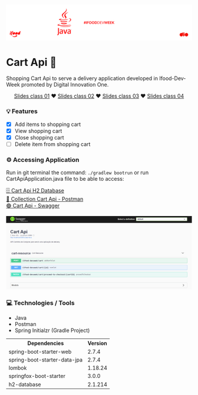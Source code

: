 <img src="src/img/header-option-01.png" width="860px">
<h1>Cart Api 🛒</h1>
<p>Shopping Cart Api to serve a delivery application developed in Ifood-Dev-Week promoted by Digital Innovation One.</p>
<p align="center">
<a href="https://docs.google.com/presentation/d/1O_lCZFiuU9MOsot-pJv2lb7kKrRs4ykW/edit?usp=sharing&ouid=101340348592910912358&rtpof=true&sd=true">Slides class 01</a> ❤️ 
<a href="https://docs.google.com/presentation/d/14JDFLaWvK6KL_9ZxubRoBciWQ_aVcxd4/edit?usp=sharing&ouid=101340348592910912358&rtpof=true&sd=true">Slides class 02</a> ❤️
<a href="https://docs.google.com/presentation/d/11rOmP1u7nwYv5mL4ovmquYMZWktPwIiJ/edit?usp=sharing&ouid=101340348592910912358&rtpof=true&sd=true">Slides class 03</a> ❤️ 
<a href="https://docs.google.com/presentation/d/162KrAjBivpN4GKzPVwv7y-JcIPUnN1_h/edit?usp=sharing&ouid=101340348592910912358&rtpof=true&sd=true">Slides class 04</a>
</p>

<h3>💡 Features</h3>

- [x] Add items to shopping cart<br>
- [x] View shopping cart<br>
- [x] Close shopping cart<br>
- [ ] Delete item from shopping cart<br>

<h3>⚙️ Accessing Application</h3>

<p>Run in git terminal the command: <code>./gradlew bootrun</code> or run CartApiApplication.java file to be able to access:</p>

<a href="http://localhost:8080/h2-console/login.jsp"> 🗄️ Cart Api H2 Database</a><br>
<a href="https://drive.google.com/file/d/1jtVv1nTIh0FikMXv5kZhjoUw2znBJYTF/view?usp=sharing"> 🚀 Collection Cart Api - Postman</a><br>
<a href="http://localhost:8080/swagger-ui/"> 🟢 Cart Api - Swagger</a><br>

<img src="src/img/swagger.png" alt="Sacola API Swagger UI">

<h3>💻 Technologies / Tools</h3>

- Java
- Postman
- Spring Initialzr (Gradle Project)

<table>
<tr>
	<th>Dependencies</th>
	<th>Version</th>
</tr>
<tr>
	<td>spring-boot-starter-web</td>
	<td>2.7.4</td>
</tr>
<tr>
	<td>spring-boot-starter-data-jpa</td>
	<td>2.7.4</td>
</tr>
<tr>
	<td>lombok</td>
	<td>1.18.24</td>
</tr>
<tr>
	<td>springfox-boot-starter</td>
	<td>3.0.0</td>
</tr>
<tr>
	<td>h2-database</td>
	<td>2.1.214</td>
</tr>
</table>